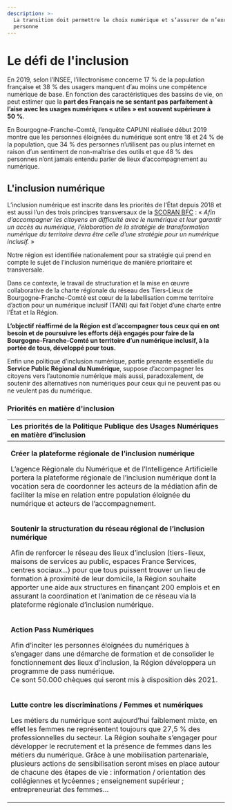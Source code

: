 ```yaml
---
description: >-
  La transition doit permettre le choix numérique et s’assurer de n’exclure
  personne
---
```


# Le défi de l'inclusion

En 2019, selon l’INSEE, l’illectronisme concerne 17 % de la population française et 38 % des usagers manquent d’au moins une compétence numérique de base. En fonction des caractéristiques des bassins de vie, on peut estimer que la **part des Français ne se sentant pas parfaitement à l’aise avec les usages numériques « utiles » est souvent supérieure à 50 %**. 

En Bourgogne-Franche-Comté, l’enquête CAPUNI réalisée début 2019 montre que les personnes éloignées du numérique sont entre 18 et 24 % de la population, que 34 % des personnes n’utilisent pas ou plus internet en raison d’un sentiment de non-maîtrise des outils et que 48 % des personnes n’ont jamais entendu parler de lieux d’accompagnement au numérique. 

## L'inclusion numérique

L’inclusion numérique est inscrite dans les priorités de l’État depuis 2018 et est aussi l’un des trois principes transversaux de la [SCORAN BFC](../../../strategie-regionale/scoran-bfc/) : « _Afin d’accompagner les citoyens en difficulté avec le numérique et leur garantir un accès au numérique, l’élaboration de la stratégie de transformation numérique du territoire devra être celle d’une stratégie pour un numérique inclusif._ » 

Notre région est identifiée nationalement pour sa stratégie qui prend en compte le sujet de l’inclusion numérique de manière prioritaire et transversale. 

Dans ce contexte, le travail de structuration et la mise en œuvre collaborative de la charte régionale du réseau des Tiers-Lieux de Bourgogne-Franche-Comté est cœur de la labellisation comme territoire d’action pour un numérique inclusif \(TANI\) qui fait l’objet d’une charte entre l’État et la Région. 

**L’objectif réaffirmé de la Région est d’accompagner tous ceux qui en ont besoin et de poursuivre les efforts déjà engagés pour faire de la Bourgogne-Franche-Comté un territoire d’un numérique inclusif, à la portée de tous, développé pour tous.**

Enfin une politique d’inclusion numérique, partie prenante essentielle du **Service Public Régional du Numérique**, suppose d’accompagner les citoyens vers l’autonomie numérique mais aussi, paradoxalement, de soutenir des alternatives non numériques pour ceux qui ne peuvent pas ou ne veulent pas du numérique.

### Priorités en matière d'inclusion

<table>
  <thead>
    <tr>
      <th style="text-align:left"><b>Les priorit&#xE9;s </b>de la Politique Publique des Usages Num&#xE9;riques <b>en mati&#xE8;re d&#x2019;inclusion</b>
      </th>
    </tr>
  </thead>
  <tbody>
    <tr>
      <td style="text-align:left">
        <p><b>Cr&#xE9;er la plateforme r&#xE9;gionale de l&#x2019;inclusion num&#xE9;rique</b>
        </p>
        <p>L&#x2019;agence R&#xE9;gionale du Num&#xE9;rique et de l&#x2019;Intelligence
          Artificielle portera la plateforme r&#xE9;gionale de l&#x2019;inclusion
          num&#xE9;rique dont la vocation sera de coordonner les acteurs de la m&#xE9;diation
          afin de faciliter la mise en relation entre population &#xE9;loign&#xE9;e
          du num&#xE9;rique et acteurs de l&#x2019;accompagnement.</p>
      </td>
    </tr>
    <tr>
      <td style="text-align:left">
        <p><b>Soutenir la structuration du r&#xE9;seau r&#xE9;gional de l&#x2019;inclusion num&#xE9;rique</b>
        </p>
        <p>Afin de renforcer le r&#xE9;seau des lieux d&#x2019;inclusion (tiers-lieux,
          maisons de services au public, espaces France Services, centres sociaux...)
          pour que tous puissent trouver un lieu de formation &#xE0; proximit&#xE9;
          de leur domicile, la R&#xE9;gion souhaite apporter une aide aux structures
          en finan&#xE7;ant 200 emplois et en assurant la coordination et l&#x2019;animation
          de ce r&#xE9;seau via la plateforme r&#xE9;gionale d&#x2019;inclusion num&#xE9;rique.</p>
      </td>
    </tr>
    <tr>
      <td style="text-align:left">
        <p><b>Action Pass Num&#xE9;riques</b>
        </p>
        <p>Afin d&#x2019;inciter les personnes &#xE9;loign&#xE9;es du num&#xE9;riques
          &#xE0; s&#x2019;engager dans une d&#xE9;marche de formation et de consolider
          le fonctionnement des lieux d&#x2019;inclusion, la R&#xE9;gion d&#xE9;veloppera
          un programme de pass num&#xE9;rique.
          <br />Ce sont 50.000 ch&#xE8;ques qui seront mis &#xE0; disposition d&#xE8;s
          2021.</p>
      </td>
    </tr>
    <tr>
      <td style="text-align:left">
        <p><b>Lutte contre les discriminations / Femmes et num&#xE9;riques</b>
        </p>
        <p>Les m&#xE9;tiers du num&#xE9;rique sont aujourd&#x2019;hui faiblement
          mixte, en effet les femmes ne repr&#xE9;sentent toujours que 27,5 % des
          professionnelles du secteur. La R&#xE9;gion souhaite s&#x2019;engager pour
          d&#xE9;velopper le recrutement et la pr&#xE9;sence de femmes dans les m&#xE9;tiers
          du num&#xE9;rique. Gr&#xE2;ce &#xE0; une mobilisation partenariale, plusieurs
          actions de sensibilisation seront mises en place autour de chacune des
          &#xE9;tapes de vie : information / orientation des coll&#xE9;giennes et
          lyc&#xE9;ennes ; enseignement sup&#xE9;rieur ; entrepreneuriat des femmes&#x2026;</p>
      </td>
    </tr>
  </tbody>
</table>

